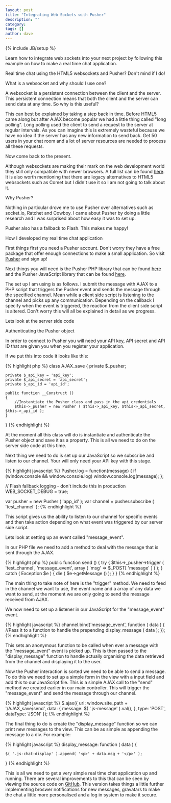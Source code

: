```yaml
---
layout: post
title: "Integrating Web Sockets with Pusher"
description: ""
category: 
tags: []
author: dave
---
```


{% include JB/setup %}

Learn how to integrate web sockets into your next project by following this example on how to make a real time chat application.

<!--break-->

Real time chat using the HTML5 websockets and Pusher? Don't mind if I do!

What is a websocket and why should I use one?

A websocket is a persistent connection between the client and the server. This persistent connection means that both the client and the server can send data at any time. So why is this useful?

This can best be explained by taking a step back in time. Before HTML5 came along but after AJAX become popular we had a little thing called "long polling". Long polling used the client to send a request to the server at regular intervals. As you can imagine this is extremely wasteful because we have no idea if the server has any new information to send back. Get 50 users in your chat room and a lot of server resources are needed to process all these requests.

Now come back to the present.

Although websockets are making their mark on the web development world they still only compatible with newer browsers. A full list can be found [here](http://caniuse.com/#search=websocket). It is also worth mentioning that there are legacy alternatives to HTML5 websockets such as Comet but I didn't use it so I am not going to talk about it.

Why Pusher?

Nothing in particular drove me to use Pusher over alternatives such as socket.io, Ratchet and Cowboy. I came about Pusher by doing a little research and I was surprised about how easy it was to set up.

Pusher also has a fallback to Flash. This makes me happy!

How I developed my real time chat application

First things first you need a Pusher account. Don't worry they have a free package that offer enough connections to make a small application. So visit [Pusher](http://pusher.com/) and sign up!

Next things you will need is the Pusher PHP library that can be found [here](https://github.com/pusher/pusher-php-server) and the Pusher JavaScript library that can be found [here](https://github.com/pusher/pusher-js).

The set up I am using is as follows. I submit the message with AJAX to a PHP script that triggers the Pusher event and sends the message through the specified channel. Mean while a client side script is listening to the channel and picks up any communication. Depending on the callback I specify when the event is triggered, the reaction from the client side script is altered. Don't worry this will all be explained in detail as we progress.

Lets look at the server side code

Authenticating the Pusher object

In order to connect to Pusher you will need your API key, API secret and API ID that are given you when you register your application. 

If we put this into code it looks like this:

{% highlight php %}
class AJAX_save
{
	private $_pusher;

	private $_api_key = 'api_key';
	private $_api_secret = 'api_secret';
	private $_api_id = 'api_id';

	public function __Construct ()
	{
		//Instantiate the Pusher class and pass in the api credentials
		$this->_pusher = new Pusher ( $this->_api_key, $this->_api_secret, $this->_api_id );
	}
}
{% endhighlight %}

At the moment all this class will do is instantiate and authenticate the Pusher object and save it as a property. This is all we need to do on the server side code at this time.

Next thing we need to do is set up our JavaScript so we subscribe and listen to our channel. Your will only need your API key with this stage.

{% highlight javascript %}
Pusher.log = function(message) {
	if (window.console && window.console.log)
                    window.console.log(message);
};

// Flash fallback logging - don't include this in production
WEB_SOCKET_DEBUG = true;

var pusher = new Pusher ( 'app_id' );
var channel = pusher.subscribe ( 'test_channel' );
{% endhighlight %}

This script gives us the ability to listen to our channel for specific events and then take action depending on what event was triggered by our server side script.

Lets look at setting up an event called "message_event". 

In our PHP file we need to add a method to deal with the message that is sent through the AJAX.

{% highlight php %}
public function send ()
{
	try
	{
		$this->_pusher->trigger ( 'test_channel', 'message_event', array ( 'msg' => $_POST[ 'message' ]  ) );
	}
	catch ( Exception $e )
	{
		die ( $e->getMessage () );
	}
}
{% endhighlight %}

The main thing to take note of here is the "trigger" method. We need to feed in the channel we want to use, the event name and a array of any data we want to send, at the moment we are only going to send the message received from AJAX. 

We now need to set up a listener in our JavaScript for the "message_event" event. 

{% highlight javascript %}
channel.bind('message_event', function ( data ) {
         //Pass it to a function to handle the prepending
        display_message ( data );
});
{% endhighlight %}

This sets an anonymous function to be called when ever a message with the "message_event" event is picked up. This is then passed to the "display_message" function to handle actually organising the data retrieved from the channel and displaying it to the user.

Now the Pusher interaction is sorted we need to be able to send a message. To do this we need to set up a simple form in the view with a input field and add this to our JavaScript file. This is a simple AJAX call to the "send" method we created earlier in our main controller. This will trigger the "message_event" and send the message through our channel.

{% highlight javascript %}
$.ajax({ url: window.site_path + '/AJAX_save/send',
         data: { message: $( '.js-message' ).val(), },
         type: 'POST',
         dataType: 'JSON'
});
{% endhighlight %}

The final thing to do is create the "display_message" function so we can print new messages to the view. This can be as simple as appending the message to a div. For example:

{% highlight javascript %}
display_message: function ( data ) {

    $( '.js-chat-display' ).append( '<p>' + data.msg + '</p>' );
}
{% endhighlight %}

This is all we need to get a very simple real time chat application up and running. There are several improvements to this that can be seen by viewing the source code on [GitHub](https://github.com/StormCreative/chat). This version takes things a little further implementing broswer notifications for new messages, gravatars to make the chat a little more personalised and a log in system to make it secure.
